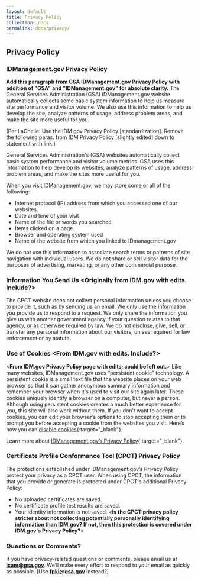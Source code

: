 ```yaml
---
layout: default
title: Privacy Policy
collection: docs
permalink: docs/privacy/
---
```


## Privacy Policy

### IDManagement.gov Privacy Policy
**Add this paragraph from GSA IDManagement.gov Privacy Policy with addition of "GSA" and "IDManagement.gov" for absolute clarity.**
The General Services Administration (GSA) IDManagement.gov website automatically collects some basic system information to help us measure site performance and visitor volume. We also use this information to help us develop the site, analyze patterns of usage, address problem areas, and make the site more useful for you.

(Per LaChelle:  Use the IDM.gov Privacy Policy [standardization]. Remove the following paras. from IDM Privacy Policy [slightly edited] down to statement with link.)

General Services Administration's (GSA) websites automatically collect basic system performance and visitor volume metrics. GSA uses this information to help develop its websites, analyze patterns of usage, address problem areas, and make the sites more useful for you.

When you visit IDManagement.gov, we may store some or all of the following:

*	Internet protocol (IP) address from which you accessed one of our websites
*	Date and time of your visit
*	Name of the file or words you searched
*	Items clicked on a page
*	Browser and operating system used
* Name of the website from which you linked to IDmanagement.gov

We do not use this information to associate search terms or patterns of site navigation with individual users. We do not share or sell visitor data for the purposes of advertising, marketing, or any other commercial purpose.

### Information You Send Us <**Originally from IDM.gov with edits. Include?**>

The CPCT website does not collect personal information unless you choose to provide it, such as by sending us an email. We only use the information you provide us to respond to a request. We only share the information you give us with another government agency if your question relates to that agency, or as otherwise required by law. We do not disclose, give, sell, or transfer any personal information about our visitors, unless required for law enforcement or by statute.

### Use of Cookies <**From IDM.gov with edits. Include?**>

<**From IDM.gov Privacy Policy page with edits; could be left out.**> Like many websites, IDManagement.gov uses “persistent cookie” technology. A persistent cookie is a small text file that the website places on your web browser so that it can gather anonymous summary information and remember your browser when it's used to visit our site again later. These cookies uniquely identify a browser on a computer, but never a person.  Although using persistent cookies creates a much better experience for you, this site will also work without them. If you don’t want to accept cookies, you can edit your browser’s options to stop accepting them or to prompt you before accepting a cookie from the websites you visit. Here’s how you can [disable cookies](https://www.usa.gov/optout-instructions){:target="_blank"}.

Learn more about [IDManagement.gov’s Privacy Policy](https://www.idmanagement.gov/privacy-policy/){:target="_blank"}. 

### Certificate Profile Conformance Tool (CPCT) Privacy Policy

The protections established under IDManagement.gov’s Privacy Policy protect your privacy as a CPCT user. When using CPCT, the information that you provide or generate is protected under CPCT's additional Privacy Policy:

* No uploaded certificates are saved.  
* No certificate profile test results are saved.  
* Your identity information is not saved. <**Is the CPCT privacy policy stricter about not collecting potentially personally identifying information than IDM.gov? If not, then this protection is covered under IDM.gov's Privacy Policy?**>

### Questions or Comments?

If you have privacy-related questions or comments, please email us at **icam@gsa.gov**. We’ll make every effort to respond to your email as quickly as possible.  [Use **fpki@gsa.gov** instead?]  
